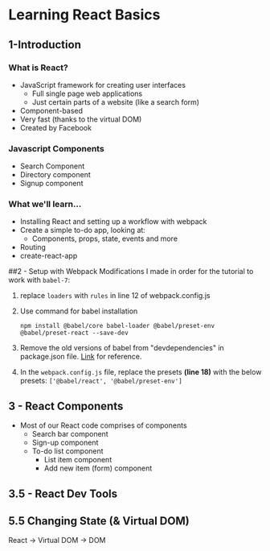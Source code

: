 # Learning React Basics

## 1-Introduction

### What is React?
- JavaScript framework for creating user interfaces
    - Full single page web applications
    - Just certain parts of a website (like a search form)
- Component-based
- Very fast (thanks to the virtual DOM)
- Created by Facebook

### Javascript Components

- Search Component
- Directory component
- Signup component

### What we'll learn...
- Installing React and setting up a workflow with webpack
- Create a simple to-do app, looking at:
    - Components, props, state, events and more
- Routing
- create-react-app

##2 - Setup with Webpack 
Modifications I made in order for the tutorial to work with `babel-7`:
1. replace `loaders` with `rules` in line 12 of webpack.config.js
1. Use command for babel installation
   ```
   npm install @babel/core babel-loader @babel/preset-env @babel/preset-react --save-dev
   ```
   
1. Remove the old versions of babel from "devdependencies" in package.json file. 
[Link](https://stackoverflow.com/questions/49182862/preset-files-are-not-allowed-to-export-objects) for reference.
1. In the `webpack.config.js` file, replace the presets **(line 18)** with the below
    presets: `['@babel/react', '@babel/preset-env']`

## 3 - React Components
- Most of our React code comprises of components
    - Search bar component
    - Sign-up component
    - To-do list component
        - List item component
        - Add new item (form) component

## 3.5 - React Dev Tools

## 5.5 Changing State (& Virtual DOM)

React -> Virtual DOM -> DOM
